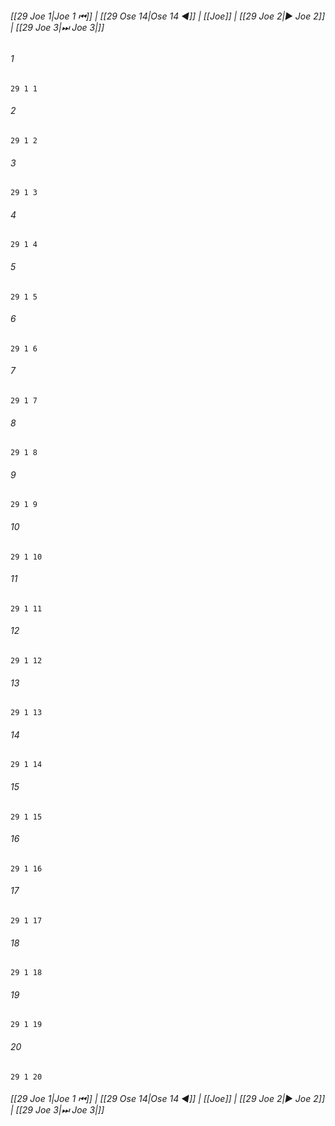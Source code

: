 
###### [[29 Joe 1|Joe 1 ⏮]] | [[29 Ose 14|Ose 14 ◀]] | [[Joe]] | [[29 Joe 2|▶ Joe 2]] | [[29 Joe 3|⏭ Joe 3|]]

###### 1
``` verse
29 1 1 
```
###### 2
``` verse
29 1 2 
```
###### 3
``` verse
29 1 3 
```
###### 4
``` verse
29 1 4 
```
###### 5
``` verse
29 1 5 
```
###### 6
``` verse
29 1 6 
```
###### 7
``` verse
29 1 7 
```
###### 8
``` verse
29 1 8 
```
###### 9
``` verse
29 1 9 
```
###### 10
``` verse
29 1 10 
```
###### 11
``` verse
29 1 11 
```
###### 12
``` verse
29 1 12 
```
###### 13
``` verse
29 1 13 
```
###### 14
``` verse
29 1 14 
```
###### 15
``` verse
29 1 15 
```
###### 16
``` verse
29 1 16 
```
###### 17
``` verse
29 1 17 
```
###### 18
``` verse
29 1 18 
```
###### 19
``` verse
29 1 19 
```
###### 20
``` verse
29 1 20 
```

###### [[29 Joe 1|Joe 1 ⏮]] | [[29 Ose 14|Ose 14 ◀]] | [[Joe]] | [[29 Joe 2|▶ Joe 2]] | [[29 Joe 3|⏭ Joe 3|]]

